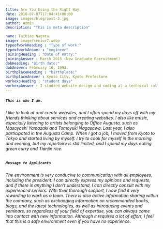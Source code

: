 ```yaml
---
title: Are You Doing the Right Way
date: 2018-07-07T17:04:41+06:00
image: images/blog/post-3.jpg
author: Admin
description: "This is meta description"

name: Taibiao Nagata
image: image/senior7.webp
typeofworkHeading : "Type of work:"
typeofworkAnswer : "engineer"
joiningHeading : "Date of entry:"
joiningAnswer : March 2015 (New Graduate Recruitment)
dobHeading: "Birth date:"
dobAnswer: February 10, 1993.
birthplaceHeading : "birthplace:"
birthplaceAnswer : Kyoto City, Kyoto Prefecture
workexpHeading : "student days"
workexpAnswer : I studied website design and coding at a technical college in Kyoto, and have been working part-time at a web production company since 2012, where I have been in charge of several client works. 
---
```


##### **`This is who I am.`**

###### I like to look at and create websites, and I often spend my days off with my friends thinking about services and creating websites. I also like music, especially listening to artists belonging to Office Augusta, such as Masayoshi Yamazaki and Tomoyuki Nagasawa. Last year, I also participated in the Augusta Camp. When I got a job, I moved from Kyoto to Tokyo and started living by myself. I try to cook for myself in the morning and evening, but my repertoire is still limited, and I spend my days eating green curry and Tianjin rice.

##### **`Message to Applicants`**

###### The environment is very conducive to communication with all employees, including the president. I can directly express my opinions and requests, and if there is anything I don't understand, I can directly consult with my experienced seniors. With their thorough support, I now find it very rewarding to work as a team. There is also active information sharing within the company, such as exchanging information on recommended books, blogs, and the latest technologies, as well as introducing events and seminars, so regardless of your field of expertise, you can always come into contact with new information. Although it requires a lot of effort, I feel that this is a safe environment even if you have no experience.
&nbsp;
